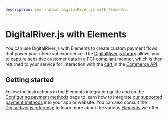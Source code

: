 ```yaml
---
description: Learn about DigitalRiver.js with Elements.
---
```


# DigitalRiver.js with Elements

You can use DigitalRiver.js with Elements to create custom payment flows that power your checkout experience. The [DigitalRiver.js library](../../../general-resources/reference/) allows you to capture sensitive customer data in a PCI-compliant manner, which is then returned to your service for interaction with the [cart ](../../../cart/creating-or-updating-a-cart.md)in the [Commerce API](https://www.digitalriver.com/docs/commerce-api-reference/).

## Getting started

Follow the instructions in the Elements integration guide and on the [Configuring payment methods](payment-methods/) page to learn how to integrate [our supported payment methods](../../supported-payment-methods.md) into your app or website. You can also consult the [DigitalRiver.js reference](../../../general-resources/reference/) to learn more about the various [Elements ](../../../general-resources/reference/elements/)we offer.
